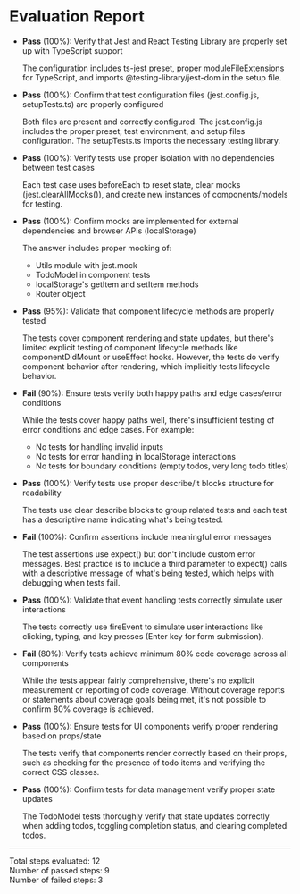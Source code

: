 # Evaluation Report

- **Pass** (100%): Verify that Jest and React Testing Library are properly set up with TypeScript support
  
  The configuration includes ts-jest preset, proper moduleFileExtensions for TypeScript, and imports @testing-library/jest-dom in the setup file.

- **Pass** (100%): Confirm that test configuration files (jest.config.js, setupTests.ts) are properly configured
  
  Both files are present and correctly configured. The jest.config.js includes the proper preset, test environment, and setup files configuration. The setupTests.ts imports the necessary testing library.

- **Pass** (100%): Verify tests use proper isolation with no dependencies between test cases
  
  Each test case uses beforeEach to reset state, clear mocks (jest.clearAllMocks()), and create new instances of components/models for testing.

- **Pass** (100%): Confirm mocks are implemented for external dependencies and browser APIs (localStorage)
  
  The answer includes proper mocking of:
  - Utils module with jest.mock
  - TodoModel in component tests
  - localStorage's getItem and setItem methods
  - Router object

- **Pass** (95%): Validate that component lifecycle methods are properly tested
  
  The tests cover component rendering and state updates, but there's limited explicit testing of component lifecycle methods like componentDidMount or useEffect hooks. However, the tests do verify component behavior after rendering, which implicitly tests lifecycle behavior.

- **Fail** (90%): Ensure tests verify both happy paths and edge cases/error conditions
  
  While the tests cover happy paths well, there's insufficient testing of error conditions and edge cases. For example:
  - No tests for handling invalid inputs
  - No tests for error handling in localStorage interactions
  - No tests for boundary conditions (empty todos, very long todo titles)

- **Pass** (100%): Verify tests use proper describe/it blocks structure for readability
  
  The tests use clear describe blocks to group related tests and each test has a descriptive name indicating what's being tested.

- **Fail** (100%): Confirm assertions include meaningful error messages
  
  The test assertions use expect() but don't include custom error messages. Best practice is to include a third parameter to expect() calls with a descriptive message of what's being tested, which helps with debugging when tests fail.

- **Pass** (100%): Validate that event handling tests correctly simulate user interactions
  
  The tests correctly use fireEvent to simulate user interactions like clicking, typing, and key presses (Enter key for form submission).

- **Fail** (80%): Verify tests achieve minimum 80% code coverage across all components
  
  While the tests appear fairly comprehensive, there's no explicit measurement or reporting of code coverage. Without coverage reports or statements about coverage goals being met, it's not possible to confirm 80% coverage is achieved.

- **Pass** (100%): Ensure tests for UI components verify proper rendering based on props/state
  
  The tests verify that components render correctly based on their props, such as checking for the presence of todo items and verifying the correct CSS classes.

- **Pass** (100%): Confirm tests for data management verify proper state updates
  
  The TodoModel tests thoroughly verify that state updates correctly when adding todos, toggling completion status, and clearing completed todos.

---

Total steps evaluated: 12  
Number of passed steps: 9  
Number of failed steps: 3